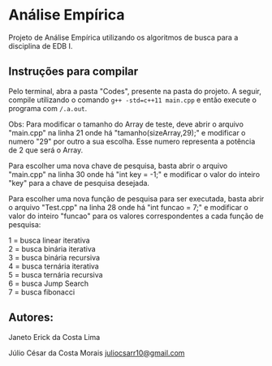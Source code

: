 # Análise Empírica
Projeto de Análise Empírica utilizando os algoritmos de busca para a disciplina de EDB I.


## Instruções para compilar
 Pelo terminal, abra a pasta "Codes", presente na pasta do projeto. A seguir, compile utilizando o comando `g++ -std=c++11 main.cpp` e então execute o programa com `/.a.out`.

Obs: Para modificar o tamanho do Array de teste, deve abrir o arquivo "main.cpp" na linha 21 onde há "tamanho(sizeArray,29);" e modificar o numero "29" por outro a sua escolha. Esse numero representa a potência de 2 que será o Array.
  
Para escolher uma nova chave de pesquisa, basta abrir o arquivo "main.cpp" na linha 30 onde há "int key = -1;" e modificar o valor do inteiro "key" para a chave de pesquisa desejada.
    
Para escolher uma nova função de pesquisa para ser executada, basta abrir o arquivo "Test.cpp" na linha 28 onde há "int funcao = 7;" e modificar o valor do inteiro "funcao" para os valores correspondentes a cada função de pesquisa:
  
1 = busca linear iterativa          
2 = busca binária iterativa         
3 = busca binária recursiva            
4 = busca ternária iterativa          
5 = busca ternária recursiva  
6 = busca Jump Search  
7 = busca fibonacci


## Autores: 
Janeto Erick da Costa Lima 

Júlio César da Costa Morais <juliocsarr10@gmail.com>
